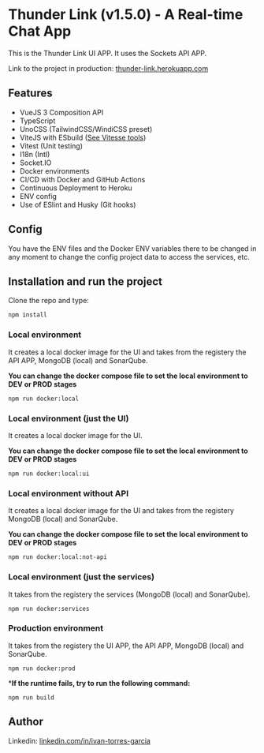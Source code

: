 # Thunder Link (v1.5.0) -  A Real-time Chat App

This is the Thunder Link UI APP. It uses the Sockets API APP.

Link to the project in production: [thunder-link.herokuapp.com](http://thunder-link.herokuapp.com)

## Features

- VueJS 3 Composition API
- TypeScript
- UnoCSS (TailwindCSS/WindiCSS preset)
- ViteJS with ESbuild ([See Vitesse tools](https://github.com/antfu/vitesse))
- Vitest (Unit testing)
- I18n (Intl)
- Socket.IO
- Docker environments
- CI/CD with Docker and GitHub Actions
- Continuous Deployment to Heroku
- ENV config
- Use of ESlint and Husky (Git hooks)

## Config
You have the ENV files and the Docker ENV variables there to be changed in any moment to change the config project data to access the services, etc.
## Installation and run the project
Clone the repo and type:
```
npm install
```
### Local environment
It creates a local docker image for the UI and takes from the registery the API APP, MongoDB (local) and SonarQube.

**You can change the docker compose file to set the local environment to DEV or PROD stages**
```
npm run docker:local
```
### Local environment (just the UI)
It creates a local docker image for the UI.

**You can change the docker compose file to set the local environment to DEV or PROD stages**
```
npm run docker:local:ui
```
### Local environment without API
It creates a local docker image for the UI and takes from the registery MongoDB (local) and SonarQube.

**You can change the docker compose file to set the local environment to DEV or PROD stages**
```
npm run docker:local:not-api
```
### Local environment (just the services)
It takes from the registery the services (MongoDB (local) and SonarQube).

```
npm run docker:services
```
### Production environment
It takes from the registery the UI APP, the API APP, MongoDB (local) and SonarQube.

```
npm run docker:prod
```
***If the runtime fails, try to run the following command:**
```
npm run build
```
## Author
Linkedin: [linkedin.com/in/ivan-torres-garcia](linkedin.com/in/ivan-torres-garcia)